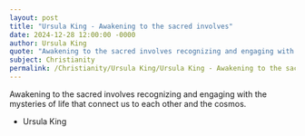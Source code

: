 ```yaml
---
layout: post
title: "Ursula King - Awakening to the sacred involves"
date: 2024-12-28 12:00:00 -0000
author: Ursula King
quote: "Awakening to the sacred involves recognizing and engaging with the mysteries of life that connect us to each other and the cosmos."
subject: Christianity
permalink: /Christianity/Ursula King/Ursula King - Awakening to the sacred involves
---
```


Awakening to the sacred involves recognizing and engaging with the mysteries of life that connect us to each other and the cosmos.

- Ursula King
